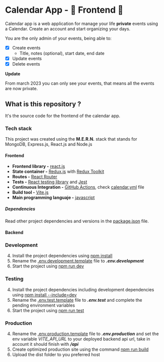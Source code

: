 # Calendar App - 📅 Frontend 📅

Calendar app is a web application for manage your life **private** events using a Calendar. Create an account and start organizing your days.

You are the only admin of your events, being able to:

- [x] Create events
  - Title, notes (optional), start date, end date
- [x] Update events
- [x] Delete events

**Update**

From march 2023 you can only see your events, that means all the events are now private.

## What is this repository ?

It's the source code for the frontend of the calendar app.

### Tech stack

This project was created using the **M.E.R.N.** stack that stands for MongoDB, Express.js, React.js and Node.js

#### Frontend

- **Frontend library -** [react.js](https://reactjs.org/)
- **State container -** [Redux.js](https://redux.js.org/) with [Redux Toolkit](https://redux-toolkit.js.org/)
- **Routes -** [React Router](https://reactrouter.com/en/main)
- **Tests -** [React testing library](https://testing-library.com/) and [Jest](https://jestjs.io/)
- **Continuous Integration -** [GitHub Actions](https://github.com/features/actions), check [calendar.yml](.github/workflows/calendar.yml) file
- **Build tool -** [Vite.js](https://vitejs.dev/)
- **Main programming languaje -** [javascript](https://developer.mozilla.org/en-US/docs/Web/JavaScript)

##### Dependencies

Read other project dependencies and versions in the [package.json](package.json) file.

#### Backend

### Development

4. Install the project dependencies using [npm install](#npm-install)
5. Rename the [.env.development.template](.env.development.template) file to ***.env.development***
6. Start the project using [npm run dev](#npm-run-dev)

### Testing

4. Install the project dependencies including development dependencies using [npm install --include=dev](#npm-install-development)
5. Rename the [.env.test.template](.env.test.template) file to ***.env.test*** and complete the pending environment variables
6. Start the project using [npm run test](#npm-run-test)

### Production

4. Rename the [.env.production.template](.env.production.template) file to ***.env.production*** and set the env variable *VITE_API_URL* to your deployed backend api url, take in account it should finish with ***/api***
6. Create optimized production site using the command [npm run build](#npm-run-build)
7. Upload the dist folder to you preferred host